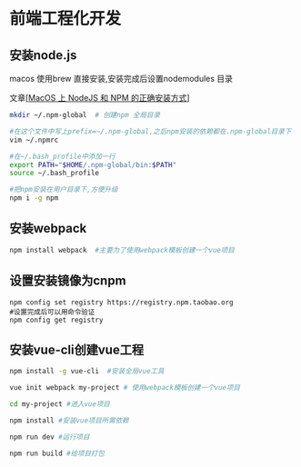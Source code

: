 # 前端工程化开发

## 安装node.js

macos 使用brew 直接安装,安装完成后设置nodemodules 目录

文章[[MacOS 上 NodeJS 和 NPM 的正确安装方式](https://kylehe.me/blog/2018/03/27/how-to-install-nodejs-on-macos.html)]

```bash
mkdir ~/.npm-global  # 创建npm 全局目录

#在这个文件中写上prefix=~/.npm-global,之后npm安装的依赖都在.npm-global目录下
vim ~/.npmrc  

#在~/.bash_profile中添加一行
export PATH="$HOME/.npm-global/bin:$PATH"
source ~/.bash_profile  

#把npm安装在用户目录下,方便升级
npm i -g npm
```

## 安装webpack

```bash
npm install webpack  #主要为了使用webpack模板创建一个vue项目
```

## 设置安装镜像为cnpm

```shell
npm config set registry https://registry.npm.taobao.org
#设置完成后可以用命令验证
npm config get registry
```

## 安装vue-cli创建vue工程

```bash
npm install -g vue-cli  #安装全局vue工具

vue init webpack my-project # 使用webpack模板创建一个vue项目

cd my-project #进入vue项目

npm install #安装vue项目所需依赖

npm run dev #运行项目

npm run build #给项目打包
```

